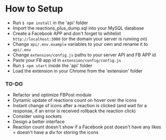 # How to Setup


 * Run ```$ npm install``` in the 'api' folder
 * Import the reactions_plus_dump.sql into your MySQL database
 * Create a Facebook APP and don't forget to whitelist ```http://localhost:3000``` (or the domain your server is running on)
 * Change ```api/.env.example``` variables to your own and rename it to ```api/.env```
 * Change ```extension/config.js``` paths to your server API and FB APP id
 * Paste your FB app id in ```extension/config/config.js```
 * Run ```$ npm start``` inside the 'api' folder
 * Load the extension in your Chrome from the 'extension' folder



### TO-DO

 * Refactor and optimize FBPost module
 * Dynamic update of reactions count on hover over the icons
 * Instant change of icons after a reaction is clicked (and wait for a response, if an error is received rollback the reaction click)
 * Consider using sockets
 * Design a better interface
 * Reaction count doesn't show if a Facebook post doesn't have any likes = doesn't have a div for storing the icons
